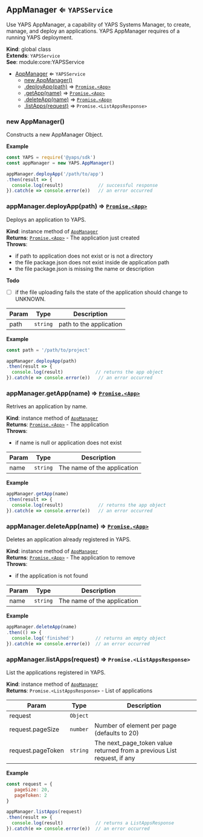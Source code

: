 <a name="AppManager"></a>

## AppManager ⇐ <code>YAPSService</code>
Use YAPS AppManager, a capability of YAPS Systems Manager,
to create, manage, and deploy an applications. YAPS AppManager requires of a
running YAPS deployment.

**Kind**: global class  
**Extends**: <code>YAPSService</code>  
**See**: module:core:YAPSService  

* [AppManager](#AppManager) ⇐ <code>YAPSService</code>
    * [new AppManager()](#new_AppManager_new)
    * [.deployApp(path)](#AppManager+deployApp) ⇒ [<code>Promise.&lt;App&gt;</code>](#App)
    * [.getApp(name)](#AppManager+getApp) ⇒ [<code>Promise.&lt;App&gt;</code>](#App)
    * [.deleteApp(name)](#AppManager+deleteApp) ⇒ [<code>Promise.&lt;App&gt;</code>](#App)
    * [.listApps(request)](#AppManager+listApps) ⇒ <code>Promise.&lt;ListAppsResponse&gt;</code>

<a name="new_AppManager_new"></a>

### new AppManager()
Constructs a new AppManager Object.

**Example**  
```js
const YAPS = require('@yaps/sdk')
const appManager = new YAPS.AppManager()

appManager.deployApp('/path/to/app')
.then(result => {
  console.log(result)             // successful response
}).catch(e => console.error(e))   // an error occurred
```
<a name="AppManager+deployApp"></a>

### appManager.deployApp(path) ⇒ [<code>Promise.&lt;App&gt;</code>](#App)
Deploys an application to YAPS.

**Kind**: instance method of [<code>AppManager</code>](#AppManager)  
**Returns**: [<code>Promise.&lt;App&gt;</code>](#App) - The application just created  
**Throws**:

- if path to application does not exist or is not a directory
- the file package.json does not exist inside de application path
- the file package.json is missing the name or description

**Todo**

- [ ] if the file uploading fails the state of the application should
change to UNKNOWN.


| Param | Type | Description |
| --- | --- | --- |
| path | <code>string</code> | path to the application |

**Example**  
```js
const path = '/path/to/project'

appManager.deployApp(path)
.then(result => {
  console.log(result)            // returns the app object
}).catch(e => console.error(e))   // an error occurred
```
<a name="AppManager+getApp"></a>

### appManager.getApp(name) ⇒ [<code>Promise.&lt;App&gt;</code>](#App)
Retrives an application by name.

**Kind**: instance method of [<code>AppManager</code>](#AppManager)  
**Returns**: [<code>Promise.&lt;App&gt;</code>](#App) - The application  
**Throws**:

- if name is null or application does not exist


| Param | Type | Description |
| --- | --- | --- |
| name | <code>string</code> | The name of the application |

**Example**  
```js
appManager.getApp(name)
.then(result => {
  console.log(result)             // returns the app object
}).catch(e => console.error(e))   // an error occurred
```
<a name="AppManager+deleteApp"></a>

### appManager.deleteApp(name) ⇒ [<code>Promise.&lt;App&gt;</code>](#App)
Deletes an application already registered in YAPS.

**Kind**: instance method of [<code>AppManager</code>](#AppManager)  
**Returns**: [<code>Promise.&lt;App&gt;</code>](#App) - The application to remove  
**Throws**:

- if the application is not found


| Param | Type | Description |
| --- | --- | --- |
| name | <code>string</code> | The name of the application |

**Example**  
```js
appManager.deleteApp(name)
.then(() => {
  console.log('finished')        // returns an empty object
}).catch(e => console.error(e))  // an error occurred
```
<a name="AppManager+listApps"></a>

### appManager.listApps(request) ⇒ <code>Promise.&lt;ListAppsResponse&gt;</code>
List the applications registered in YAPS.

**Kind**: instance method of [<code>AppManager</code>](#AppManager)  
**Returns**: <code>Promise.&lt;ListAppsResponse&gt;</code> - List of applications  

| Param | Type | Description |
| --- | --- | --- |
| request | <code>Object</code> |  |
| request.pageSize | <code>number</code> | Number of element per page (defaults to 20) |
| request.pageToken | <code>string</code> | The next_page_token value returned from a previous List request, if any |

**Example**  
```js
const request = {
   pageSize: 20,
   pageToken: 2
}

appManager.listApps(request)
.then(result => {
  console.log(result)            // returns a ListAppsResponse
}).catch(e => console.error(e))  // an error occurred
```
